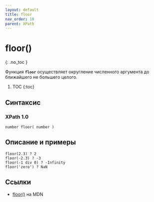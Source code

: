 ```yaml
---
layout: default
title: floor
nav_order: 10
parent: XPath
---
```


<!-- prettier-ignore-start -->
# floor()
{: .no_toc }
<!-- prettier-ignore-end -->

Функция **`floor`** осуществляет округление численного аргумента до ближайшего не большего целого.

<!-- prettier-ignore -->
1. TOC
{:toc}

## Синтаксис

### XPath 1.0

```
number floor( number )
```

## Описание и примеры

```
floor(2.3) ? 2
floor(-2.3) ? -3
floor(-1 div 0) ? -Infinity
floor('zero') ? NaN
```

## Ссылки

- [floor()](https://developer.mozilla.org/en-US/docs/Web/XPath/Functions/floor) на MDN
